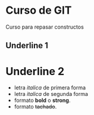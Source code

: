 # Curso de GIT
Curso para repasar constructos

Underline 1
-----------

Underline 2
===========

- letra *italica* de primera forma
- letra _italica_ de segunda forma  
- formato **bold** o __strong__.
- formato ~~tachado~~.



